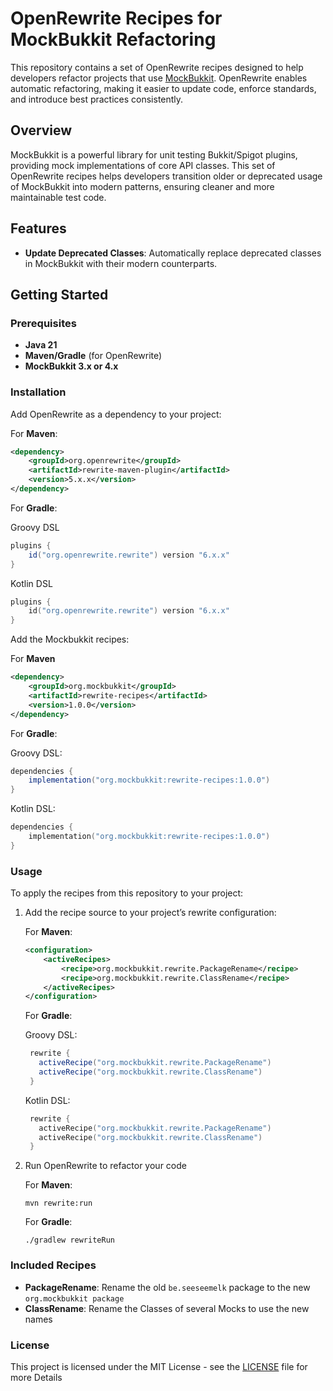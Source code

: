# OpenRewrite Recipes for MockBukkit Refactoring

This repository contains a set of OpenRewrite recipes designed to help developers refactor projects that use [MockBukkit](https://github.com/Mockbukkit/MockBukkit). OpenRewrite enables automatic refactoring, making it easier to update code, enforce standards, and introduce best practices consistently.

## Overview

MockBukkit is a powerful library for unit testing Bukkit/Spigot plugins, providing mock implementations of core API classes. This set of OpenRewrite recipes helps developers transition older or deprecated usage of MockBukkit into modern patterns, ensuring cleaner and more maintainable test code.

## Features

- **Update Deprecated Classes**: Automatically replace deprecated classes in MockBukkit with their modern counterparts.

## Getting Started

### Prerequisites

- **Java 21**
- **Maven/Gradle** (for OpenRewrite)
- **MockBukkit 3.x or 4.x**

### Installation

Add OpenRewrite as a dependency to your project:

For **Maven**:

```xml
<dependency>
    <groupId>org.openrewrite</groupId>
    <artifactId>rewrite-maven-plugin</artifactId>
    <version>5.x.x</version>
</dependency>
```

For **Gradle**:

Groovy DSL
```groovy
plugins {
    id("org.openrewrite.rewrite") version "6.x.x"
}
```

Kotlin DSL

```kotlin
plugins {
    id("org.openrewrite.rewrite") version "6.x.x"
}
```

Add the Mockbukkit recipes:

For **Maven**

```xml
<dependency>
    <groupId>org.mockbukkit</groupId>
    <artifactId>rewrite-recipes</artifactId> 
    <version>1.0.0</version>
</dependency>
```

For **Gradle**:

Groovy DSL:
```groovy
dependencies {
    implementation("org.mockbukkit:rewrite-recipes:1.0.0") 
}
```

Kotlin DSL:
```kotlin
dependencies {
    implementation("org.mockbukkit:rewrite-recipes:1.0.0")
}
```

### Usage
To apply the recipes from this repository to your project:

1. Add the recipe source to your project’s rewrite configuration:
    
    For **Maven**:
    ```xml
    <configuration>
        <activeRecipes>
            <recipe>org.mockbukkit.rewrite.PackageRename</recipe>
            <recipe>org.mockbukkit.rewrite.ClassRename</recipe>
        </activeRecipes>
    </configuration>
    ```
    
    For **Gradle**:
    
    Groovy DSL:
    ```groovy
     rewrite {
       activeRecipe("org.mockbukkit.rewrite.PackageRename")
       activeRecipe("org.mockbukkit.rewrite.ClassRename")
     }
    ```
   Kotlin DSL:
    ```kotlin
     rewrite {
       activeRecipe("org.mockbukkit.rewrite.PackageRename")
       activeRecipe("org.mockbukkit.rewrite.ClassRename")
     }
    ```

2. Run OpenRewrite to refactor your code
   
   For **Maven**:
   ```shell
   mvn rewrite:run
   ```
   For **Gradle**:
   ```shell
   ./gradlew rewriteRun
   ```
   
### Included Recipes

- **PackageRename**: Rename the old `be.seeseemelk` package 
  to the new `org.mockbukkit package`
- **ClassRename**: Rename the Classes of several Mocks to use the new names

### License

This project is licensed under the MIT License - see the [LICENSE](LICENSE) file for more Details